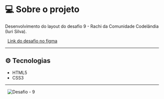 # :computer: Sobre o projeto
Desenvolvimento do layout do desafio 9 - Rachi da Comunidade Codelândia (Iuri Silva).

&nbsp;
[Link do desafio no figma](https://www.figma.com/file/Yb9IBH56g7T1hdIyZ3BMNO/Desafios---Codel%C3%A2ndia?node-id=13190%3A2)

---

##  :gear: Tecnologias
* HTML5
* CSS3
---

&nbsp;
![Desafio - 9](src/img/desafio-9-codelandia.gif)
